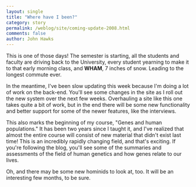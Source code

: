 ```yaml
---
layout: single 
title: "Where have I been?" 
category: story
permalink: /weblog/site/coming-update-2008.html
comments: false 
author: John Hawks 
---
```



<p>
This is one of those days! The semester is starting, all the students and faculty are driving back to the University, every student yearning to make it to that early morning class, and <b>WHAM</b>, 7 inches of snow. Leading to the longest commute ever. 
</p>

<p>
In the meantime, I've been slow updating this week because I'm doing a lot of work on the back-end. You'll see some changes in the site as I roll out the new system over the next few weeks. Overhauling a site like this one takes quite a bit of work, but in the end there will be some new functionality and better support for some of the newer features, like the interviews. 
</p>

<p>
This also marks the beginning of my course, "Genes and human populations." It has been two years since I taught it, and I've realized that almost the entire course will consist of new material that didn't exist last time! This is an incredibly rapidly changing field, and that's exciting. If you're following the blog, you'll see some of the summaries and assessments of the field of human genetics and how genes relate to our lives. 
</p>

<p>
Oh, and there may be some new hominids to look at, too. It will be an interesting few months, to be sure. 
</p>



